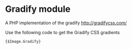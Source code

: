 # Gradify module

A PHP implementation of the gradify http://gradifycss.com/ 

Use the following code to get the Gradify CSS gradients 

```
{$Image.Gradify}
```
